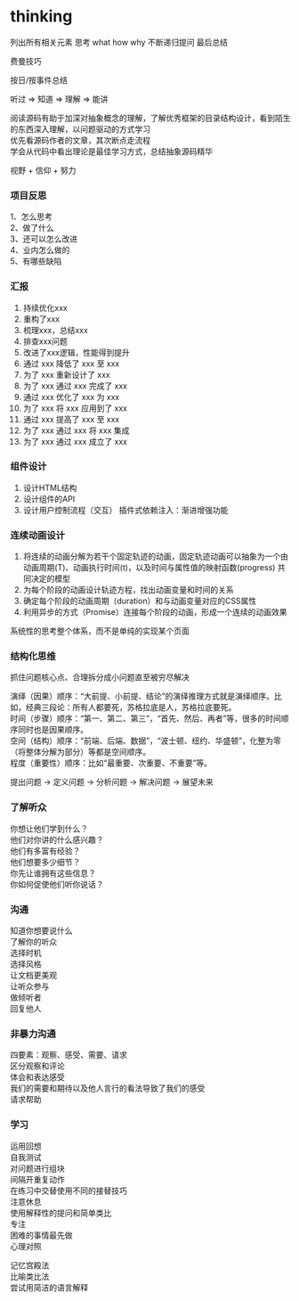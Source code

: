# thinking

列出所有相关元素 思考 what how why 不断递归提问 最后总结

费曼技巧

按日/按事件总结

听过 => 知道 => 理解 => 能讲

阅读源码有助于加深对抽象概念的理解，了解优秀框架的目录结构设计，看到陌生的东西深入理解，以问题驱动的方式学习  
优先看源码作者的文章，其次断点走流程  
学会从代码中看出理论是最佳学习方式，总结抽象源码精华  

视野 + 信仰 + 努力

### 项目反思  
1、怎么思考  
2、做了什么  
3、还可以怎么改进  
4、业内怎么做的  
5、有哪些缺陷  

### 汇报  
 1. 持续优化xxx 
 2. 重构了xxx 
 3. 梳理xxx，总结xxx 
 4. 排查xxx问题 
 5. 改进了xxx逻辑，性能得到提升 
 6. 通过 xxx 降低了 xxx 至 xxx 
 7. 为了 xxx 重新设计了 xxx 
 8. 为了 xxx 通过 xxx 完成了 xxx 
 9. 通过 xxx 优化了 xxx 为 xxx 
 10. 为了 xxx 将 xxx 应用到了 xxx 
 11. 通过 xxx 提高了 xxx 至 xxx 
 12. 为了 xxx 通过 xxx 将 xxx 集成 
 13. 为了 xxx 通过 xxx 成立了 xxx

### 组件设计
1. 设计HTML结构
2. 设计组件的API
3. 设计用户控制流程（交互）
插件式依赖注入：渐进增强功能  

### 连续动画设计
1. 将连续的动画分解为若干个固定轨迹的动画，固定轨迹动画可以抽象为一个由动画周期(T)、动画执行时间(t)，以及时间与属性值的映射函数(progress) 共同决定的模型
2. 为每个阶段的动画设计轨迹方程，找出动画变量和时间的关系
3. 确定每个阶段的动画周期（duration）和与动画变量对应的CSS属性
4. 利用异步的方式（Promise）连接每个阶段的动画，形成一个连续的动画效果

系统性的思考整个体系，而不是单纯的实现某个页面


### 结构化思维  

抓住问题核心点、合理拆分成小问题直至被穷尽解决  

演绎（因果）顺序：“大前提、小前提、结论”的演绎推理方式就是演绎顺序。比如，经典三段论：所有人都要死，苏格拉底是人，苏格拉底要死。  
时间（步骤）顺序：“第一、第二、第三”，“首先、然后、再者”等，很多的时间顺序同时也是因果顺序。  
空间（结构）顺序：“前端、后端、数据”，“波士顿、纽约、华盛顿”，化整为零（将整体分解为部分）等都是空间顺序。  
程度（重要性）顺序：比如“最重要、次重要、不重要”等。  

提出问题 -> 定义问题 -> 分析问题 -> 解决问题 -> 展望未来  

### 了解听众  
你想让他们学到什么？  
他们对你讲的什么感兴趣？  
他们有多富有经验？  
他们想要多少细节？  
你先让谁拥有这些信息？  
你如何促使他们听你说话？  

### 沟通  
知道你想要说什么  
了解你的听众  
选择时机  
选择风格  
让文档更美观  
让听众参与  
做倾听者  
回复他人  

### 非暴力沟通
四要素：观察、感受、需要、请求  
区分观察和评论  
体会和表达感受  
我们的需要和期待以及他人言行的看法导致了我们的感受  
请求帮助  

### 学习  
运用回想  
自我测试  
对问题进行组块  
间隔开重复动作  
在练习中交替使用不同的接替技巧  
注意休息  
使用解释性的提问和简单类比  
专注  
困难的事情最先做  
心理对照  

记忆宫殿法  
比喻类比法  
尝试用简洁的语言解释  
